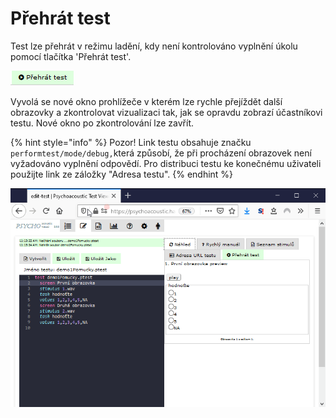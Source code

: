 # Přehrát test

Test lze přehrát v režimu ladění, kdy není kontrolováno vyplnění úkolu pomocí tlačítka 'Přehrát test'.

![](../../.gitbook/assets/image%20%283%29.png)

Vyvolá se nové okno prohlížeče v kterém lze rychle přejíždět další obrazovky a zkontrolovat vizualizaci tak, jak se opravdu zobrazí účastníkovi testu. Nové okno po zkontrolování lze zavřít.

{% hint style="info" %}
Pozor! Link testu obsahuje značku `performtest/mode/debug,`která způsobí, že při procházení obrazovek není vyžadováno vyplnění odpovědí. Pro distribuci testu ke konečnému uživateli použijte link ze záložky "Adresa testu".
{% endhint %}

![](../../.gitbook/assets/vptoxwt4ut.gif)



